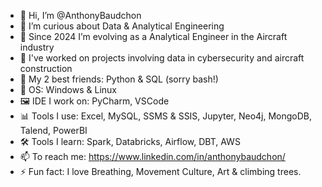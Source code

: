 - 👋 Hi, I’m @AnthonyBaudchon
- 👀 I’m curious about Data & Analytical Engineering
- 🌱 Since 2024 I’m evolving as a Analytical Engineer in the Aircraft industry
- 💞️ I've worked on projects involving data in cybersecurity and aircraft construction
- 🐸 My 2 best friends: Python & SQL (sorry bash!)
- 💾 OS: Windows & Linux
- 🖼️ IDE I work on: PyCharm, VSCode
- 📊 Tools I use: Excel, MySQL, SSMS & SSIS, Jupyter, Neo4j, MongoDB, Talend, PowerBI
- 🛠️ Tools I learn: Spark, Databricks, Airflow, DBT, AWS
- 📫 To reach me: https://www.linkedin.com/in/anthonybaudchon/
- ⚡ Fun fact: I love Breathing, Movement Culture, Art & climbing trees.
